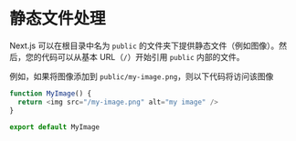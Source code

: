 # 静态文件处理

Next.js 可以在根目录中名为 `public` 的文件夹下提供静态文件（例如图像）。然后，您的代码可以从基本 URL（`/`）开始引用 `public` 内部的文件。

例如，如果将图像添加到 `public/my-image.png`，则以下代码将访问该图像

```Javascript
function MyImage() {
  return <img src="/my-image.png" alt="my image" />
}

export default MyImage
```
